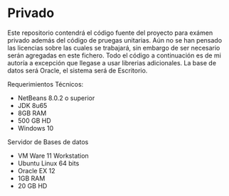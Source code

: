 # Privado
Este repositorio contendrá el código fuente del proyecto para exámen privado además del código de pruegas unitarias.
Aún no se han pensado las licencias sobre las cuales se trabajará, sin embargo de ser necesario serán agregadas en este fichero.
Todo el código a continuación es de mi autoría a excepción que llegase a usar librerias adicionales.
La base de datos será Oracle, el sistema será de Escritorio.

Requerimientos Técnicos:
- NetBeans 8.0.2 o superior
- JDK 8u65
- 8GB RAM
- 500 GB HD
- Windows 10

Servidor de Bases de datos
- VM Ware 11 Workstation
- Ubuntu Linux 64 bits
- Oracle EX 12
- 1GB RAM
- 20 GB HD
